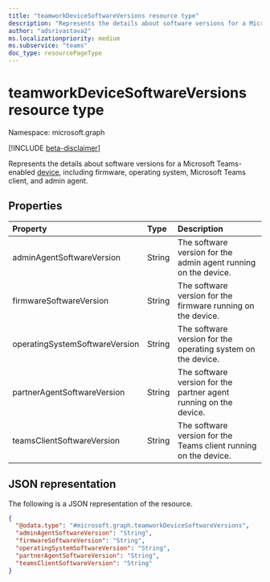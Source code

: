 ```yaml
---
title: "teamworkDeviceSoftwareVersions resource type"
description: "Represents the details about software versions for a Microsoft Teams-enabled device."
author: "adsrivastava2"
ms.localizationpriority: medium
ms.subservice: "teams"
doc_type: resourcePageType
---
```


# teamworkDeviceSoftwareVersions resource type

Namespace: microsoft.graph

[!INCLUDE [beta-disclaimer](../../includes/beta-disclaimer.md)]

Represents the details about software versions for a Microsoft Teams-enabled [device](../resources/teamworkdevice.md), including firmware, operating system, Microsoft Teams client, and admin agent.

## Properties
|Property|Type|Description|
|:---|:---|:---|
|adminAgentSoftwareVersion|String|The software version for the admin agent running on the device.|
|firmwareSoftwareVersion|String|The software version for the firmware running on the device.|
|operatingSystemSoftwareVersion|String|The software version for the operating system on the device.|
|partnerAgentSoftwareVersion|String|The software version for the partner agent running on the device.|
|teamsClientSoftwareVersion|String|The software version for the Teams client running on the device.|


## JSON representation
The following is a JSON representation of the resource.
<!-- {
  "blockType": "resource",
  "@odata.type": "microsoft.graph.teamworkDeviceSoftwareVersions"
}
-->
``` json
{
  "@odata.type": "#microsoft.graph.teamworkDeviceSoftwareVersions",
  "adminAgentSoftwareVersion": "String",
  "firmwareSoftwareVersion": "String",
  "operatingSystemSoftwareVersion": "String",
  "partnerAgentSoftwareVersion": "String",
  "teamsClientSoftwareVersion": "String"
}
```

